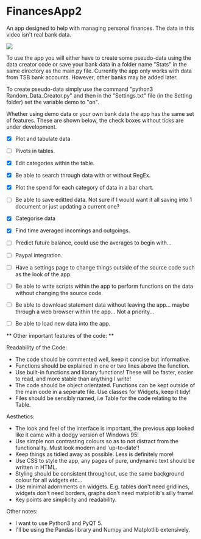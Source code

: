 # FinancesApp2
An app designed to help with managing personal finances. The data in this video isn't real bank data.

<img src="Pics/demo.gif">

To use the app you will either have to create some pseudo-data using the data creator code or save your bank data in a folder name "Stats" in the same directory as the main.py file. Currently the app only works with data from TSB bank accounts. However, other banks may be added later.

To create pseudo-data simply use the command "python3 Random_Data_Creator.py" and then in the "Settings.txt" file (in the Setting folder) set the variable demo to "on".

Whether using demo data or your own bank data the app has the same set of features. These are shown below, the check boxes without ticks are under development.
- [x] Plot and tabulate data
- [ ] Pivots in tables.
- [x] Edit categories within the table.
- [x] Be able to search through data with or without RegEx.
- [x] Plot the spend for each category of data in a bar chart.
- [ ] Be able to save editted data. Not sure if I would want it all saving into 1 document or just updating a current one?
- [x] Categorise data
- [x] Find time averaged incomings and outgoings.
- [ ] Predict future balance, could use the averages to begin with...
- [ ] Paypal integration.
- [ ] Have a settings page to change things outside of the source code such as the look of the app.
- [ ] Be able to write scripts within the app to perform functions on the data without changing the source code.
- [ ] Be able to download statement data without leaving the app... maybe through a web browser within the app... Not a priority...
- [ ] Be able to load new data into the app.


** Other important features of the code: **

Readability of the Code:
  * The code should be commented well, keep it concise but informative.
  * Functions should be explained in one or two lines above the function.
  * Use built-in functions and library functions! These will be faster, easier to read, and more stable than anything I write!
  * The code should be object orientated. Functions can be kept outside of the main code in a seperate file. Use classes for Widgets, keep it tidy!
  * Files should be sensibly named, i.e Table for the code relating to the Table.

Aesthetics:
  * The look and feel of the interface is important, the previous app looked like it came with a dodgy version of Windows 95!
  * Use simple non contrasting colours so as to not distract from the functionality. Must look modern and 'up-to-date'!
  * Keep things as tidied away as possible. Less is definitely more!
  * Use CSS to style the app, any pages of pure, undynamic text should be written in HTML.
  * Styling should be consistent throughout, use the same background colour for all widgets etc...
  * Use minimal adornments on widgets. E.g. tables don't need gridlines, widgets don't need borders, graphs don't need matplotlib's silly frame!
  * Key points are simplicity and readability.

Other notes:
  * I want to use Python3 and PyQT 5.
  * I'll be using the Pandas library and Numpy and Matplotlib extensively.
